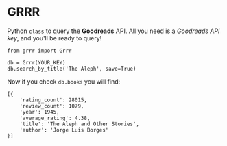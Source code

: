 # GRRR
Python `class` to query the **Goodreads** API. All you need is a _Goodreads API key_, and you'll be ready to query!
```
from grrr import Grrr

db = Grrr(YOUR_KEY)
db.search_by_title('The Aleph', save=True)
```
Now if you check `db.books` you will find:
```
[{
    'rating_count': 28015,
    'review_count': 1079,
    'year': 1945,
    'average_rating': 4.38,
    'title': 'The Aleph and Other Stories',
    'author': 'Jorge Luis Borges'
}]
```
